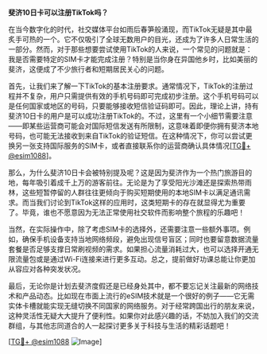 **斐济10日卡可以注册TikTok吗？**

在当今数字化的时代，社交媒体平台如雨后春笋般涌现，而TikTok无疑是其中最炙手可热的一个。它不仅吸引了全球无数用户的目光，还成为了许多人日常生活的一部分。然而，对于那些想要尝试使用TikTok的人来说，一个常见的问题就是：我是否需要特定的SIM卡才能完成注册？特别是当你身在异国他乡时，比如美丽的斐济，这便成了不少旅行者和短期居民关心的问题。

首先，让我们来了解一下TikTok的基本注册要求。通常情况下，TikTok的注册过程并不复杂，用户只需提供有效的手机号码即可完成初步注册。这个手机号码可以是任何国家或地区的号码，只要能够接收短信验证码即可。因此，理论上讲，持有斐济10日卡的用户是可以成功注册TikTok的。不过，这里有一个小细节需要注意——即某些运营商可能会对国际短信发送有所限制，这意味着即便你拥有斐济本地号码，也可能无法接收到来自TikTok的验证短信。在这种情况下，你可以尝试更换另一张支持国际服务的SIM卡，或者直接联系你的运营商确认具体情况[[TG💪+ @esim1088](https://t.me/s/esim1088)]。

那么，为什么斐济10日卡会被特别提及呢？这是因为斐济作为一个热门旅游目的地，每年吸引着成千上万的游客前往。无论是为了享受阳光沙滩还是探索热带雨林，这些短暂停留的人群往往更倾向于购买短期使用的本地SIM卡以满足通讯需求。而当我们讨论到TikTok这样的应用时，这类短期卡的存在就显得尤为重要了。毕竟，谁也不愿意因为无法正常使用社交软件而影响整个旅程的乐趣吧！

当然，在实际操作中，除了考虑SIM卡的选择外，还需要注意一些额外事项。例如，确保手机设备支持当地网络频段，避免出现信号盲区；同时也要留意数据流量套餐是否足够支撑日常刷视频的需求。如果担心流量消耗过大，也可以选择开通无限流量包或是通过Wi-Fi连接来进行更多互动。总之，提前做好功课总能让你更加从容应对各种突发状况。

最后，无论你是计划去斐济度假还是已经身处其中，都不要忘记关注最新的网络技术和产品动态。比如现在市面上流行的eSIM技术就是一个很好的例子——它无需实体卡槽就能实现无缝切换不同国家的网络服务。对于经常跨国出行的朋友来说，这种灵活性无疑大大提升了便利性。如果你对此感兴趣的话，不妨加入我们的交流群组，与其他志同道合的人一起探讨更多关于科技与生活的精彩话题吧！

[[TG💪+ @esim1088](https://t.me/s/esim1088) ![Image](https://i.postimg.cc/4NQfJmqS/Snipaste-2025-05-13-00-14-12.png)]